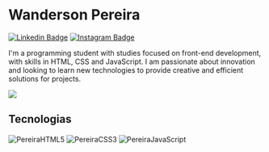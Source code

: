 # Wanderson Pereira
[![Linkedin Badge](https://img.shields.io/badge/-LinkedIn-5658dd?style=flat-square&logo=Linkedin&logoColor=white&link=https://www.linkedin.com/in/viniciusanchieta/)](https://www.linkedin.com/in/wandersonpereira-dev/) 
[![Instagram Badge](https://img.shields.io/badge/-Instagram-5658dd?style=flat-square&logo=Instagram&logoColor=white&link=https://www.instagram.com/viniciusanchieta.dev/)](https://www.instagram.com/wandersondev_/)

<div>
  <p>I'm a programming student with studies focused on front-end development, with skills in HTML, CSS and JavaScript. I am passionate about innovation and looking to learn new technologies to provide creative and efficient solutions for projects.<p>
</div>

 <div>
  <img src="https://github-readme-stats.vercel.app/api?username=wanndersondev&hide_border=true&theme=dark&show_icons=true&icon_color=5658dd">
 </div>

## Tecnologias
<div>
  <img align="center" alt="PereiraHTML5" src="https://img.shields.io/badge/HTML5-E34F26?style=for-the-badge&logo=html5&logoColor=white" />
  <img align="center" alt="PereiraCSS3" src="https://img.shields.io/badge/CSS3-1572B6?style=for-the-badge&logo=css3&logoColor=white" />
   <img align="center" alt="PereiraJavaScript" src="https://img.shields.io/badge/JavaScript-F7DF1E?style=for-the-badge&logo=javascript&logoColor=black" />
</div>
